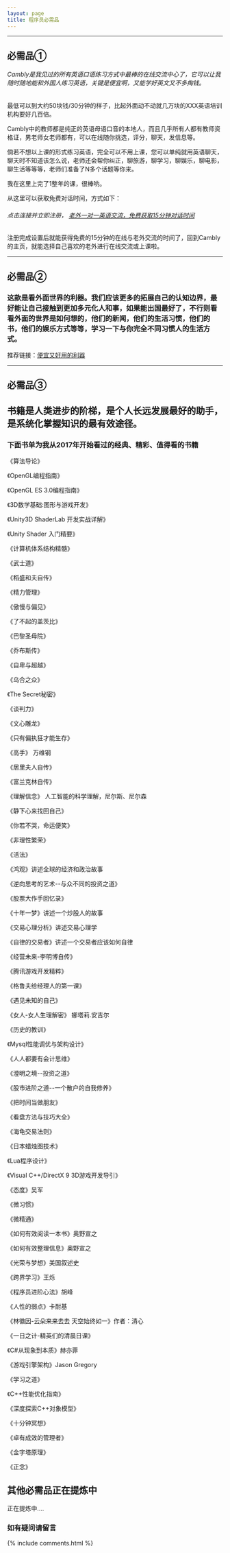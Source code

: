 ```yaml
---
layout: page
title: 程序员必需品
---
```


- - -

## 必需品①

<!-- ![Cambly-speek-with-nativer](/assets/engineer-shopping/cambly/cambly1.png)

![Cambly-2018](/assets/engineer-shopping/cambly/cambly2.png) -->

###### Cambly是我见过的所有英语口语练习方式中最棒的在线交流中心了，它可以让我随时随地能和外国人练习英语，关键是便宜啊，又能学好英文又不多掏钱。

最低可以到大约50块钱/30分钟的样子，比起外面动不动就几万块的XXX英语培训机构要好几百倍。

Cambly中的教师都是纯正的英语母语口音的本地人，而且几乎所有人都有教师资格证，男老师女老师都有，可以在线随你挑选，评分，聊天，发信息等。

倘若不想以上课的形式练习英语，完全可以不用上课，您可以单纯就用英语聊天，聊天时不知道该怎么说，老师还会帮你纠正，聊旅游，聊学习，聊娱乐，聊电影，聊生活等等等，老师们准备了N多个话题等你来。

我在这里上完了1整年的课，很棒哟。

从这里可以获取免费对话时间，方式如下：

###### 点击连接并立即注册， [老外一对一英语交流，免费获取15分钟对话时间](https://www.cambly.com/en?&lang=zh_CN&referralCode=jesseenglish#referral)

<!-- ![cambly-setting](/assets/engineer-shopping/cambly/cambly4.png) -->

注册完成设置后就能获得免费的15分钟的在线与老外交流的时间了，回到Cambly的主页，就能选择自己喜欢的老外进行在线交流或上课啦。

<!-- ![cambly-setting](/assets/engineer-shopping/cambly/cambly3.png) -->

- - -

## 必需品②

### 这款是看外面世界的利器。我们应该更多的拓展自己的认知边界，最好能让自己接触到更加多元化人和事，如果能出国最好了，不行则看看外面的世界是如何想的，他们的新闻，他们的生活习惯，他们的书，他们的娱乐方式等等，学习一下与你完全不同习惯人的生活方式。

推荐链接：[便宜又好用的利器](https://gkv2.cf/auth/register?code=skmw)

- - -

## 必需品③

## 书籍是人类进步的阶梯，是个人长远发展最好的助手，是系统化掌握知识的最有效途径。

### 下面书单为我从2017年开始看过的经典、精彩、值得看的书籍

《算法导论》

《OpenGL编程指南》

《OpenGL ES 3.0编程指南》

《3D数学基础:图形与游戏开发》

《Unity3D ShaderLab 开发实战详解》

《Unity Shader 入门精要》

《计算机体系结构精髓》

《武士道》

《稻盛和夫自传》

《精力管理》

《傲慢与偏见》

《了不起的盖茨比》

《巴黎圣母院》

《乔布斯传》

《自卑与超越》

《乌合之众》

《The Secret秘密》

《谈判力》

《文心雕龙》

《只有偏执狂才能生存》

《高手》 万维钢

《居里夫人自传》

《富兰克林自传》

《理解信念》 人工智能的科学理解，尼尔斯、尼尔森

《静下心来找回自己》

《你若不哭，命运便笑》

《非理性繁荣》

《活法》

《鸿观》讲述全球的经济和政治故事

《逆向思考的艺术--与众不同的投资之道》

《股票大作手回忆录》

《十年一梦》讲述一个炒股人的故事

《交易心理分析》讲述交易心理学

《自律的交易者》讲述一个交易者应该如何自律

《经营未来-李明博自传》

《腾讯游戏开发精粹》

《格鲁夫给经理人的第一课》

《遇见未知的自己》

《女人-女人生理解密》 娜塔莉.安吉尔

《历史的教训》

《Mysql性能调优与架构设计》

《人人都要有会计思维》

《澄明之境--投资之道》

《股市进阶之道--一个散户的自我修养》

《把时间当做朋友》

《看盘方法与技巧大全》

《海龟交易法则》

《日本蜡烛图技术》

《Lua程序设计》

《Visual C++/DirectX 9 3D游戏开发导引》

《态度》吴军

《微习惯》

《微精通》

《如何有效阅读一本书》奥野宣之

《如何有效整理信息》奥野宣之

《光荣与梦想》美国叙述史

《跨界学习》王烁

《程序员进阶心法》胡峰

《人性的弱点》卡耐基

《林徽因-云朵来来去去 天空始终如一》作者：清心

《一日之计-精英们的清晨日课》

《C#从现象到本质》赫亦菲

《游戏引擎架构》Jason Gregory

《学习之道》

《C++性能优化指南》

《深度探索C++对象模型》

《十分钟冥想》

《卓有成效的管理者》

《金字塔原理》

《正念》

## 其他必需品正在提炼中

正在提炼中....


### 如有疑问请留言

{% include comments.html %}
